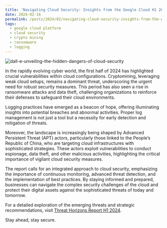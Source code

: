```yaml
---
title: 'Navigating Cloud Security: Insights from the Google Cloud H1 2024 Threat Horizons Report'
date: 2024-02-16
permalink: /posts/2024/02/navigating-cloud-security-insights-from-the-google-cloud-h1-2024-threat-horizons-report/
tags:
  - google cloud platform
  - cloud security
  - crypto mining
  - ransomware
  - logging
---
```

![dall-e-unveiling-the-hidden-dangers-of-cloud-security](https://github.com/paraskevasleivadaros/paraskevasleivadaros.github.io/assets/16403754/ea6bab26-326e-4dc5-a477-10254be9dfb4)

In the rapidly evolving cyber world, the first half of 2024 has highlighted crucial vulnerabilities within cloud configurations. Cryptomining, leveraging weak cloud setups, remains a dominant threat, underscoring the urgent need for robust security measures. This period has also seen a rise in ransomware attacks and data theft, challenging organizations to reinforce their defenses to safeguard their cloud environments.

Logging practices have emerged as a beacon of hope, offering illuminating insights into potential breaches and abnormal activities. Proper log management is not just a tool but a necessity for early detection and mitigation of threats.

Moreover, the landscape is increasingly being shaped by Advanced Persistent Threat (APT) actors, particularly those linked to the People’s Republic of China, who are targeting cloud infrastructures with sophisticated strategies. These actors exploit vulnerabilities to conduct espionage, data theft, and other malicious activities, highlighting the critical importance of vigilant cloud security measures.

The report calls for an integrated approach to cloud security, emphasizing the importance of continuous monitoring, advanced threat detection, and the implementation of best practices. By staying informed and prepared, businesses can navigate the complex security challenges of the cloud and protect their digital assets against the sophisticated threats of today and tomorrow.

For a detailed exploration of the emerging threats and strategic recommendations, visit [Threat Horizons Report H1 2024](https://services.google.com/fh/files/misc/threat_horizons_report_h12024.pdf).

Stay ahead, stay secure.
